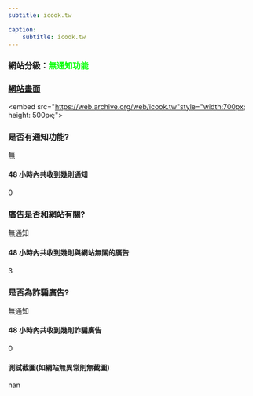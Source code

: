 ```yaml
---
subtitle: icook.tw

caption:
	subtitle: icook.tw
---
```


<h3>網站分級：<font color="#00FF00">無通知功能</font></h3>

### [網站畫面](icook.tw)
<embed src="https://web.archive.org/web/icook.tw"style="width:700px; height: 500px;">

### 是否有通知功能?
無

#### 48 小時內共收到幾則通知
0

### 廣告是否和網站有關?
無通知

#### 48 小時內共收到幾則與網站無關的廣告
3

### 是否為詐騙廣告?
無通知

#### 48 小時內共收到幾則詐騙廣告
0

#### 測試截圖(如網站無異常則無截圖)
nan

